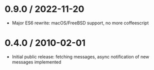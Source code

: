 0.9.0 / 2022-11-20
==================
  * Major ES6 rewrite: macOS/FreeBSD support, no more coffeescript


0.4.0 / 2010-02-01
==================
  * Initial public release: fetching messages, async notification of new messages implemented
